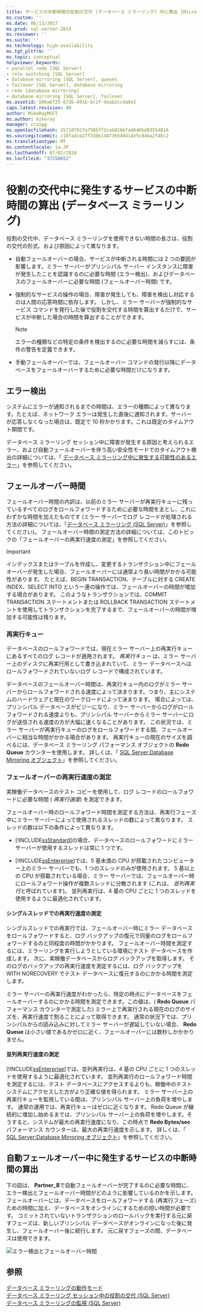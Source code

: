 ```yaml
---
title: サービスの中断時間の役割の交代 (データベース ミラーリング) 中に算出 |Microsoft Docs
ms.custom: ''
ms.date: 06/13/2017
ms.prod: sql-server-2014
ms.reviewer: ''
ms.suite: ''
ms.technology: high-availability
ms.tgt_pltfrm: ''
ms.topic: conceptual
helpviewer_keywords:
- parallel redo [SQL Server]
- role switching [SQL Server]
- database mirroring [SQL Server], queues
- failover [SQL Server], database mirroring
- redo [database mirroring]
- database mirroring [SQL Server], failover
ms.assetid: 586a6f25-672b-491b-bc2f-deab2ccda6e2
caps.latest.revision: 40
author: MikeRayMSFT
ms.author: mikeray
manager: craigg
ms.openlocfilehash: 25710791fa7585ff2cab8166fad646bd83554816
ms.sourcegitcommit: c18fadce27f330e1d4f36549414e5c84ba2f46c2
ms.translationtype: MT
ms.contentlocale: ja-JP
ms.lasthandoff: 07/02/2018
ms.locfileid: "37250652"
---
```

# <a name="estimate-the-interruption-of-service-during-role-switching-database-mirroring"></a>役割の交代中に発生するサービスの中断時間の算出 (データベース ミラーリング)
  役割の交代中、データベース ミラーリングを使用できない時間の長さは、役割の交代の形式、および原因によって異なります。  
  
-   自動フェールオーバーの場合、サービスが中断される時間には 2 つの要因が影響します。ミラー サーバーがプリンシパル サーバー インスタンスに障害が発生したことを認識するのに必要な時間 (エラー検出)、およびデータベースのフェールオーバーに必要な時間 (フェールオーバー時間) です。  
  
-   強制的なサービスの操作の場合、障害が発生しても、障害を検出し対応するのは人間の応答時間に依存します。 しかし、ミラー サーバーが強制的なサービス コマンドを発行した後で役割を交代する時間を算出するだけで、サービスが中断した場合の時間を算出することができます。  
  
    > [!NOTE]  
    >  エラーの種類などの特定の条件を検出するのに必要な時間を減らすには、条件の警告を定義できます。  
  
-   手動フェールオーバーでは、フェールオーバー コマンドの発行以降にデータベースをフェールオーバーするために必要な時間だけになります。  
  
## <a name="error-detection"></a>エラー検出  
 システムにエラーが通知されるまでの時間は、エラーの種類によって異なります。たとえば、ネットワーク エラーは発生した直後に通知されます。サーバーが応答しなくなった場合は、既定で 10 秒かかります。これは既定のタイムアウト期間です。  
  
 データベース ミラーリング セッション中に障害が発生する原因と考えられるエラー、および自動フェールオーバーを伴う高い安全性モードでのタイムアウト検出の詳細については、「 [データベース ミラーリング中に発生する可能性のあるエラー](possible-failures-during-database-mirroring.md)」を参照してください。  
  
## <a name="failover-time"></a>フェールオーバー時間  
 フェールオーバー時間の内訳は、以前のミラー サーバーが再実行キューに残っているすべてのログをロールフォワードするために必要な時間を主とし、これにわずかな時間を加えたものです (ミラー サーバーでログ レコードが処理される方法の詳細については、「[データベース ミラーリング &#40;SQL Server&#41;](database-mirroring-sql-server.md)」を参照してください)。 フェールオーバー時間の測定方法の詳細については、このトピックの「フェールオーバーの再実行速度の測定」を参照してください。  
  
> [!IMPORTANT]  
>  インデックスまたはテーブルを作成し、変更するトランザクション中にフェールオーバーが発生した場合、フェールオーバーには通常より長い時間がかかる可能性があります。  たとえば、BEGIN TRANSACTION、テーブルに対する CREATE INDEX、SELECT INTO という一連の操作では、フェールオーバーの時間が増加する場合があります。 このようなトランザクションでは、COMMIT TRANSACTION ステートメントまたは ROLLBACK TRANSACTION ステートメントを使用してトランザクションを完了するまで、フェールオーバーの時間が増加する可能性は残ります。  
  
### <a name="the-redo-queue"></a>再実行キュー  
 データベースのロールフォワードでは、現在ミラー サーバー上の再実行キューにあるすべてのログ レコードが適用されます。 *再実行キュー* は、ミラー サーバー上のディスクに再実行用として書き込まれていて、ミラー データベースへはロールフォワードされていないログ レコードで構成されています。  
  
 データベースのフェールオーバー時間は、再実行キュー内のログがミラー サーバーからロールフォワードされる速度によって決まります。つまり、主にシステムのハードウェアと現在のワークロードによって決まります。 場合によっては、プリンシパル データベースがビジーになり、ミラー サーバーからログがロールフォワードされる速度よりも、プリンシパル サーバーからミラー サーバーにログが送信される速度の方が大幅に速くなることがあります。 この状況では、ミラー サーバーが再実行キューのログをロールフォワードする間、フェールオーバーに相当な時間がかかる場合があります。 再実行キューの現在のサイズを調べるには、データベース ミラーリング パフォーマンス オブジェクトの **Redo Queue** カウンターを使用します。 詳しくは、「 [SQL Server:Database Mirroring オブジェクト](../../relational-databases/performance-monitor/sql-server-database-mirroring-object.md)」を参照してください。  
  
### <a name="estimating-the-failover-redo-rate"></a>フェールオーバーの再実行速度の測定  
 実稼働データベースのテスト コピーを使用して、ログ レコードのロールフォワードに必要な時間 ( *再実行速度*) を測定できます。  
  
 フェールオーバー時のロールフォワード時間を測定する方法は、再実行フェーズ中にミラー サーバーによって使用されるスレッドの数によって異なります。 スレッドの数は以下の条件によって異なります。  
  
-   [!INCLUDE[ssStandard](../../includes/ssstandard-md.md)]の場合、データベースのロールフォワードにミラー サーバーが使用するスレッドは常に 1 つです。  
  
-   [!INCLUDE[ssEnterprise](../../includes/ssenterprise-md.md)]では、5 基未満の CPU が搭載されたコンピューター上のミラー サーバーでも、1 つのスレッドのみが使用されます。 5 基以上の CPU が搭載されている場合、ミラー サーバーでは、フェールオーバー時にロールフォワード操作が複数スレッドに分散されます (これは、 *並列再実行*と呼ばれています)。 並列再実行は、4 基の CPU ごとに 1 つのスレッドを使用するように最適化されています。  
  
#### <a name="estimating-the-single-threaded-redo-rate"></a>シングルスレッドでの再実行速度の測定  
 シングルスレッドでの再実行では、フェールオーバー時にミラー データベースをロールフォワードすると、ログ バックアップの復元で同量のログをロールフォワードするのと同程度の時間がかかります。 フェールオーバー時間を測定するには、ミラーリングを実行しようとしている環境にテスト データベースを作成します。 次に、実稼働データベースからログ バックアップを取得します。 そのログのバックアップの再実行速度を測定するには、ログ バックアップを WITH NORECOVERY でテスト データベースに復元するのにかかる時間を測定します。  
  
 ミラー サーバーの再実行速度がわかったら、特定の時点にデータベースをフェールオーバーするのにかかる時間を測定できます。この値は、( **Redo Queue** パフォーマンス カウンターで測定した) ミラー上で再実行される現在のログのサイズを、再実行速度で割ることによって取得できます。 通常の状況下では、プリンシパルからの読み込みに対してミラー サーバーが遅延していない場合、 **Redo Queue** は小さい値であるかゼロに近く、フェールオーバーには数秒しかかかりません。  
  
#### <a name="estimating-the-parallel-redo-rate"></a>並列再実行速度の測定  
 [!INCLUDE[ssEnterprise](../../includes/ssenterprise-md.md)]では、並列再実行は、4 基の CPU ごとに 1 つのスレッドを使用するように最適化されています。 並列再実行のロールフォワード時間を測定するには、テスト データベースにアクセスするよりも、稼働中のテスト システムにアクセスした方がより正確な値を得られます。 ミラー サーバー上の再実行キューを監視している間は、プリンシパル サーバー上の負荷を増やします。 通常の運用では、再実行キューはゼロに近くなります。 Redo Queue が継続的に増加し始めるまでは、プリンシパル サーバー上の負荷を増やします。そうすると、システムが最大の再実行速度になり、この時点で **Redo Bytes/sec** パフォーマンス カウンターは、最大の再実行速度を示します。 詳しくは、「 [SQL Server:Database Mirroring オブジェクト](../../relational-databases/performance-monitor/sql-server-database-mirroring-object.md)」を参照してください。  
  
## <a name="estimating-interruption-of-service-during-automatic-failover"></a>自動フェールオーバー中に発生するサービスの中断時間の算出  
 下の図は、 **Partner_B**で自動フェールオーバーが完了するのに必要な時間に、エラー検出とフェールオーバー時間がどのように影響しているのかを示します。 フェールオーバーには、データベースをロールフォワードする (再実行フェーズ) ための時間に加え、データベースをオンラインにするための短い時間が必要です。 コミットされていないトランザクションのロールバックを実行する元に戻すフェーズは、新しいプリンシパル データベースがオンラインになった後に発生し、フェールオーバー後に続行します。 元に戻すフェーズの間、データベースは使用できます。  
  
 ![エラー検出とフェールオーバー時間](../media/dbm-failovauto-time.gif "エラー検出とフェールオーバー時間")  
  
## <a name="see-also"></a>参照  
 [データベース ミラーリングの動作モード](database-mirroring-operating-modes.md)   
 [データベース ミラーリング セッション中の役割の交代 &#40;SQL Server&#41;](role-switching-during-a-database-mirroring-session-sql-server.md)   
 [データベース ミラーリングの監視 &#40;SQL Server&#41;](monitoring-database-mirroring-sql-server.md)  
  
  
